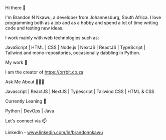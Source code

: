 Hi there 👋

I'm Brandon N Nkawu, a developer from Johannesburg, South Africa. I love programming both as a job and as a hobby and spend a lot of time writing code and testing new ideas. 

I work mainly with web technologies such as:

JavaScript  |  HTML  |  CSS  |  Node.js  |  NextJS  |  ReactJS  |  TypeScript  |  Tailwind  and mono-repositories, occasionally dabbling in Python.

My work 🔭

I am the creator of https://orrbit.co.za


Ask Me About 👨🏾‍💻

Javascript  |   ReactJS  |  NextJS  |  Typescript  |  Tailwind CSS  |  HTML & CSS

Currently Leaning 📗

Python  |  DevOps  |  Java

Let's connect via 📫

LinkedIn - www.linkedin.com/in/brandonnkawu
